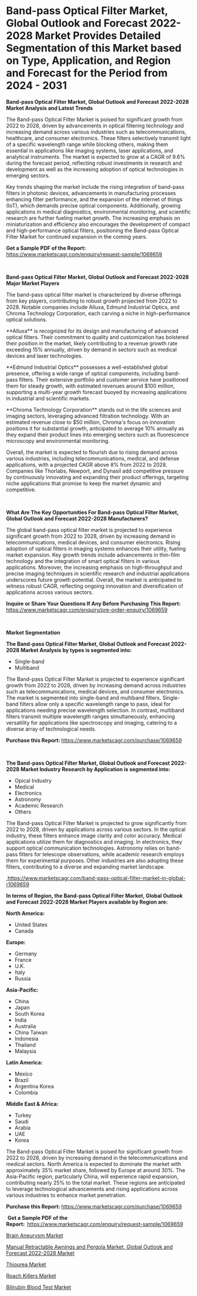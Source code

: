 <p><h1>Band-pass Optical Filter Market, Global Outlook and Forecast 2022-2028 Market Provides Detailed Segmentation of this Market based on Type, Application, and Region and Forecast for the Period from 2024 - 2031</h1></p><p><strong>Band-pass Optical Filter Market, Global Outlook and Forecast 2022-2028 Market Analysis and Latest Trends</strong></p>
<p><p>The Band-pass Optical Filter Market is poised for significant growth from 2022 to 2028, driven by advancements in optical filtering technology and increasing demand across various industries such as telecommunications, healthcare, and consumer electronics. These filters selectively transmit light of a specific wavelength range while blocking others, making them essential in applications like imaging systems, laser applications, and analytical instruments. The market is expected to grow at a CAGR of 9.6% during the forecast period, reflecting robust investments in research and development as well as the increasing adoption of optical technologies in emerging sectors.</p><p>Key trends shaping the market include the rising integration of band-pass filters in photonic devices, advancements in manufacturing processes enhancing filter performance, and the expansion of the internet of things (IoT), which demands precise optical components. Additionally, growing applications in medical diagnostics, environmental monitoring, and scientific research are further fueling market growth. The increasing emphasis on miniaturization and efficiency also encourages the development of compact and high-performance optical filters, positioning the Band-pass Optical Filter Market for continued expansion in the coming years.</p></p>
<p><strong>Get a Sample PDF of the Report:&nbsp;</strong> <a href="https://www.marketscagr.com/enquiry/request-sample/1069659">https://www.marketscagr.com/enquiry/request-sample/1069659</a></p>
<p>&nbsp;</p>
<p><strong>Band-pass Optical Filter Market, Global Outlook and Forecast 2022-2028 Major Market Players</strong></p>
<p><p>The band-pass optical filter market is characterized by diverse offerings from key players, contributing to robust growth projected from 2022 to 2028. Notable companies include Alluxa, Edmund Industrial Optics, and Chroma Technology Corporation, each carving a niche in high-performance optical solutions.</p><p>**Alluxa** is recognized for its design and manufacturing of advanced optical filters. Their commitment to quality and customization has bolstered their position in the market, likely contributing to a revenue growth rate exceeding 15% annually, driven by demand in sectors such as medical devices and laser technologies.</p><p>**Edmund Industrial Optics** possesses a well-established global presence, offering a wide range of optical components, including band-pass filters. Their extensive portfolio and customer service have positioned them for steady growth, with estimated revenues around $100 million, supporting a multi-year growth forecast buoyed by increasing applications in industrial and scientific markets.</p><p>**Chroma Technology Corporation** stands out in the life sciences and imaging sectors, leveraging advanced filtration technology. With an estimated revenue close to $50 million, Chroma's focus on innovation positions it for substantial growth, anticipated to average 10% annually as they expand their product lines into emerging sectors such as fluorescence microscopy and environmental monitoring.</p><p>Overall, the market is expected to flourish due to rising demand across various industries, including telecommunications, medical, and defense applications, with a projected CAGR above 8% from 2022 to 2028. Companies like Thorlabs, Newport, and Dynasil add competitive pressure by continuously innovating and expanding their product offerings, targeting niche applications that promise to keep the market dynamic and competitive.</p></p>
<p>&nbsp;</p>
<p><strong>What Are The Key Opportunities For Band-pass Optical Filter Market, Global Outlook and Forecast 2022-2028 Manufacturers?</strong></p>
<p><p>The global band-pass optical filter market is projected to experience significant growth from 2022 to 2028, driven by increasing demand in telecommunications, medical devices, and consumer electronics. Rising adoption of optical filters in imaging systems enhances their utility, fueling market expansion. Key growth trends include advancements in thin-film technology and the integration of smart optical filters in various applications. Moreover, the increasing emphasis on high-throughput and precise imaging techniques in scientific research and industrial applications underscores future growth potential. Overall, the market is anticipated to witness robust CAGR, reflecting ongoing innovation and diversification of applications across various sectors.</p></p>
<p><strong>Inquire or Share Your Questions If Any Before Purchasing This Report:</strong> <a href="https://www.marketscagr.com/enquiry/pre-order-enquiry/1069659">https://www.marketscagr.com/enquiry/pre-order-enquiry/1069659</a></p>
<p>&nbsp;</p>
<p><strong>Market Segmentation</strong></p>
<p><strong>The Band-pass Optical Filter Market, Global Outlook and Forecast 2022-2028 Market Analysis by types is segmented into:</strong></p>
<p><ul><li>Single-band</li><li>Multiband</li></ul></p>
<p><p>The Band-pass Optical Filter Market is projected to experience significant growth from 2022 to 2028, driven by increasing demand across industries such as telecommunications, medical devices, and consumer electronics. The market is segmented into single-band and multiband filters. Single-band filters allow only a specific wavelength range to pass, ideal for applications needing precise wavelength selection. In contrast, multiband filters transmit multiple wavelength ranges simultaneously, enhancing versatility for applications like spectroscopy and imaging, catering to a diverse array of technological needs.</p></p>
<p><strong>Purchase this Report:&nbsp;</strong><a href="https://www.marketscagr.com/purchase/1069659">https://www.marketscagr.com/purchase/1069659</a></p>
<p>&nbsp;</p>
<p><strong>The Band-pass Optical Filter Market, Global Outlook and Forecast 2022-2028 Market Industry Research by Application is segmented into:</strong></p>
<p><ul><li>Opical Industry</li><li>Medical</li><li>Electronics</li><li>Astronomy</li><li>Academic Research</li><li>Others</li></ul></p>
<p><p>The Band-pass Optical Filter Market is projected to grow significantly from 2022 to 2028, driven by applications across various sectors. In the optical industry, these filters enhance image clarity and color accuracy. Medical applications utilize them for diagnostics and imaging. In electronics, they support optical communication technologies. Astronomy relies on band-pass filters for telescope observations, while academic research employs them for experimental purposes. Other industries are also adopting these filters, contributing to a diverse and expanding market landscape.</p></p>
<p><a href="https://www.marketscagr.com/band-pass-optical-filter-market-in-global-r1069659">&nbsp;https://www.marketscagr.com/band-pass-optical-filter-market-in-global-r1069659</a></p>
<p><strong>In terms of Region, the Band-pass Optical Filter Market, Global Outlook and Forecast 2022-2028 Market Players available by Region are:</strong></p>
<p>
    <p> <strong> North America: </strong>
        <ul>
            <li>United States</li>
            <li>Canada</li>
        </ul>
        </p> 
    <p> <strong> Europe: </strong>
        <ul>
            <li>Germany</li>
            <li>France</li>
            <li>U.K.</li>
            <li>Italy</li>
            <li>Russia</li>
        </ul>
        </p> 
    <p> <strong> Asia-Pacific: </strong>
        <ul>
            <li>China</li>
            <li>Japan</li>
            <li>South Korea</li>
            <li>India</li>
            <li>Australia</li>
            <li>China Taiwan</li>
            <li>Indonesia</li>
            <li>Thailand</li>
            <li>Malaysia</li>
        </ul>
        </p> 
    <p> <strong> Latin America: </strong>
        <ul>
            <li>Mexico</li>
            <li>Brazil</li>
            <li>Argentina Korea</li>
            <li>Colombia</li>
        </ul>
        </p> 
    <p> <strong> Middle East & Africa: </strong>
        <ul>
            <li>Turkey</li>
            <li>Saudi</li>
            <li>Arabia</li>
            <li>UAE</li>
            <li>Korea</li>
        </ul>
    </p>
    </p>
<p><p>The Band-pass Optical Filter Market is poised for significant growth from 2022 to 2028, driven by increasing demand in the telecommunications and medical sectors. North America is expected to dominate the market with approximately 35% market share, followed by Europe at around 30%. The Asia-Pacific region, particularly China, will experience rapid expansion, contributing nearly 25% to the total market. These regions are anticipated to leverage technological advancements and rising applications across various industries to enhance market penetration.</p></p>
<p><strong>Purchase this Report: </strong><a href="https://www.marketscagr.com/purchase/1069659">https://www.marketscagr.com/purchase/1069659</a></p>
<p>&nbsp;<strong>Get a Sample PDF of the Report:&nbsp;&nbsp;</strong><a href="https://www.marketscagr.com/enquiry/request-sample/1069659">https://www.marketscagr.com/enquiry/request-sample/1069659</a></p>
<p><strong></strong></p>
<p><p><a href="https://www.linkedin.com/pulse/brain-aneurysm-industry-forecast-market-shifts-strategic-o4npe?trackingId=VO4w8Ch8Q0qDvhUqomXhDQ%3D%3D">Brain Aneurysm Market</a></p><p><a href="https://github.com/Krish2023na/Market-Research-Report-List-6/blob/main/manual-retractable-awnings-and-pergola-market-global-outlook-and-forecast-2022-2028-market.md">Manual Retractable Awnings and Pergola Market, Global Outlook and Forecast 2022-2028 Market</a></p><p><a href="https://issuu.com/reportprime-2/docs/thiourea-market-size-2030.pptx_f2ae05ebace52a">Thiourea Market</a></p><p><a href="https://issuu.com/reportprime-2/docs/roach-killers-market-size-2030.pptx_ceb467277c4f2a">Roach Killers Market</a></p><p><a href="https://www.linkedin.com/pulse/bilirubin-blood-test-market-trends-strategic-insights-2024-wdooc?trackingId=cDYl8pwJQdm73n1w5ZCUsA%3D%3D">Bilirubin Blood Test Market</a></p></p>